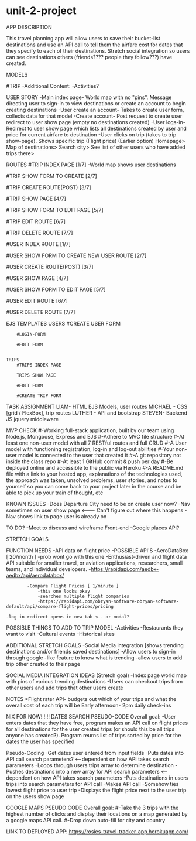 # unit-2-project
APP DESCRIPTION


This travel planning app will allow users to save their bucket-list destinations and use an API call to tell them the airfare cost for dates that they specify to each of their destinations. Stretch social integration so users can see destinations others (friends???? people they follow???) have created. 


MODELS

#TRIP
    -Additional Content:
        -Activities?


USER STORY
    -Main index page- World map with no "pins". Message directing user to sign-in to view destinations or create an account to begin creating destinations
    -User create an account- Takes to create user form, collects data for that model
    -Create account- Post request to create user redirect to user show page (empty no destinations created)
    -User logs-in- Redirect to user show page which lists all destinations created by user and price for current airfare to destination
    -User clicks on trip (takes to trip show-page). Shows specific trip (Flight price)
    (Earlier option)
    Homepage> Map of destinations> Search city> See list of other users who have added trips there>


ROUTES
#TRIP INDEX PAGE [1/7]
    -World map shows user destinations

#TRIP SHOW FORM TO CREATE [2/7]

#TRIP CREATE ROUTE(POST) [3/7]
 
#TRIP SHOW PAGE [4/7]

#TRIP SHOW FORM TO EDIT PAGE [5/7]

#TRIP EDIT ROUTE [6/7]

#TRIP DELETE ROUTE [7/7]

#USER INDEX ROUTE [1/7]

#USER SHOW FORM TO CREATE NEW USER ROUTE [2/7]

#USER CREATE ROUTE(POST) [3/7]

#USER SHOW PAGE [4/7]

#USER SHOW FORM TO EDIT PAGE [5/7]

#USER EDIT ROUTE [6/7]

#USER DELETE ROUTE [7/7]

EJS TEMPLATES
    USERS
        #CREATE USER FORM
        
        #LOGIN-FORM

        #EDIT FORM
    
    
    TRIPS
        #TRIPS INDEX PAGE
        
        TRIPS SHOW PAGE
        
        #EDIT FORM

        #CREATE TRIP FORM


TASK ASSIGNMENT
LIAM- HTML EJS Models, user routes
MICHAEL - CSS [grid / FlexBox], trip routes
LUTHER - API and bootstrap
STEVEN- Backend JS jquery middleware


MVP CHECK
    #-Working full-stack application, built by our team using Node.js, Mongoose, Express and EJS
    #-Adhere to MVC file structure
    #-At least one non-user model with all 7 RESTful routes and full CRUD
    #-A User model with functioning registration, log-in and log-out abilities
    #-Your non-user model is connected to the user that created it
    #-A git repository not inside the class repo
    #-At least 1 GitHub commit & push per day
    #-Be deployed online and accessible to the public via Heroku
    #-A README.md file with a link to your hosted app, explanations of the technologies used, the approach was taken, unsolved problems, user stories, and notes to yourself so you can come back to your project later in the course and be able to pick up your train of thought, etc


KNOWN ISSUES
    -Does Departure City need to be on create user now?
    -Nav sometimes on user show page <--- Can't figure out where this happens
    -Nav shows link to page user is already on


TO DO?
    -Meet to discuss and wireframe Front-end
    -Google places API?
  
    
STRETCH GOALS

FUNCTION NEEDS
    -API data on flight price
        -POSSIBLE API'S
            -AeroDataBox [ 20/month ]
                -prob wont go with this one
                -Enthusiast-driven and flight data API suitable for smaller travel, or aviation applications, researchers, small teams, and individual developers.
                -https://rapidapi.com/aedbx-aedbx/api/aerodatabox/

            -Compare Flight Prices [ 1/minute ]
                -this one looks okay 
                -searches multiple flight companies
                -https://rapidapi.com/obryan-software-obryan-software-default/api/compare-flight-prices/pricing

    -log in redirect opens in new tab <-- or modal?


POSSIBLE THINGS TO ADD TO TRIP MODEL
    -Activities
    -Restaurants they want to visit
    -Cultural events
    -Historical sites


ADDITIONAL STRETCH GOALS
    -Social Media integration [shows trending destinations and/or friends saved destinations]
    -Allow users to sign-in through google
    -like feature to know what is trending
    -allow users to add trip other created to their page


SOCIAL MEDIA INTEGRATION IDEAS (Stretch goal)
    -Index page world map with pins of various trending destinations
    -Users can checkout trips from other users and add trips that other users create


NOTES
*Flight rater API- budgets out which of your trips and what the overall cost of each trip will be
Early afternoon- 2pm daily check-ins


NIX FOR NOW!!!!!!
DATES SEARCH PSEUDO-CODE
Overall goal:
    -User enters dates that they have free, program makes an API call on flight prices for all destinations for the user created trips (or should this be all trips anyone has created?). Program reurns list of trips sorted by price for the dates the user has specified

Pseudo-Coding
    -Get dates user entered from input fields
    -Puts dates into API call search parameters?  <--dependent on how API takes search parameters
    -Loops through users trips array to determine destination
    -Pushes destinations into a new array for API search parameters <--dependent on how API takes search parameters
    -Puts destinations in users trips into search parameters for API call
    -Makes API call
    -Somehow ties lowest flight price to user trip
    -Displays the flight price next to the user trip on the users show page
    

GOOGLE MAPS PSEUDO CODE
Overall goal:
    #-Take the 3 trips with the highest number of clicks and display their locations on a map generated by a google maps API call.
    #-Drop down auto-fill for city and country



LINK TO DEPLOYED APP:
https://rosies-travel-tracker-app.herokuapp.com/